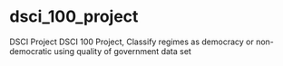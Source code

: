 # dsci_100_project
DSCI Project
DSCI 100 Project, Classify regimes as democracy or non-democratic using quality of government data set 
